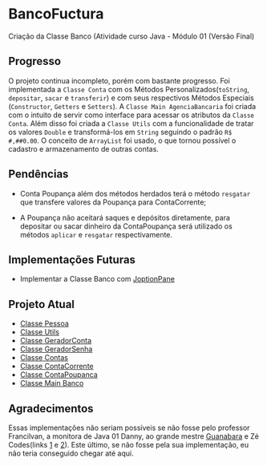 # BancoFuctura
Criação da Classe Banco (Atividade curso Java - Módulo 01 (Versão Final)

## Progresso
O projeto continua incompleto, porém com bastante progresso. Foi implementada a `Classe Conta` com os Métodos Personalizados(`toString`, `depositar`, `sacar` e `transferir`) e com seus respectivos Métodos Especiais (`Constructor`, `Getters` e `Setters`). A `Classe Main AgenciaBancaria` foi criada com o intuito de servir como interface para acessar os atributos da `Classe Conta`. Além disso foi criada a `Classe Utils` com a funcionalidade de tratar os valores `Double` e transformá-los em `String` seguindo o padrão `R$ #,##0.00`. O conceito de `ArrayList` foi usado, o que tornou possível o cadastro e armazenamento de outras contas. 

## Pendências

* Conta Poupança além dos métodos herdados terá o método `resgatar`
que transfere valores da Poupança para ContaCorrente;

* A Poupança não aceitará saques e depósitos diretamente, para
depositar ou sacar dinheiro da ContaPoupança será utilizado os métodos
`aplicar` e `resgatar` respectivamente.

## Implementações Futuras

* Implementar a Classe Banco com [JoptionPane](https://www.youtube.com/watch?v=6wo9vvlIhRo&ab_channel=Zécodes)

## Projeto Atual

* [Classe Pessoa](https://github.com/Edivaldo16/Banco01/blob/main/AgenciaBanco/Pessoa.java)
* [Classe Utils](https://github.com/Edivaldo16/Banco01/blob/main/AgenciaBanco/Utils.java)
* [Classe GeradorConta](https://github.com/Edivaldo16/BancoFuctura/blob/main/Projeto/GeradorConta.java)
* [Classe GeradorSenha](https://github.com/Edivaldo16/BancoFuctura/blob/main/Projeto/GeradorSenha.java)
* [Classe Contas](https://github.com/Edivaldo16/BancoFuctura/blob/main/Projeto/Contas.java)
* [Classe ContaCorrente](https://github.com/Edivaldo16/BancoFuctura/blob/main/Projeto/ContaCorrente.java)
* [Classe ContaPoupanca](https://github.com/Edivaldo16/BancoFuctura/blob/main/Projeto/ContaPoupanca.java)
* [Classe Main Banco](https://github.com/Edivaldo16/BancoFuctura/blob/main/Projeto/Banco.java)

## Agradecimentos

Essas implementações não seriam possíveis se não fosse pelo professor Francilvan, a monitora de Java 01 Danny, ao grande mestre [Guanabara](https://www.youtube.com/watch?v=KlIL63MeyMY&list=PLHz_AreHm4dkqe2aR0tQK74m8SFe-aGsY&ab_channel=CursoemVídeo) e Zé Codes(links [1](https://www.youtube.com/watch?v=AExKQiCqwGs&ab_channel=Zécodes) e [2](https://www.youtube.com/watch?v=6wo9vvlIhRo&ab_channel=Zécodes)). Este último, se não fosse pela sua implementação, eu não teria conseguido chegar até aqui. 
